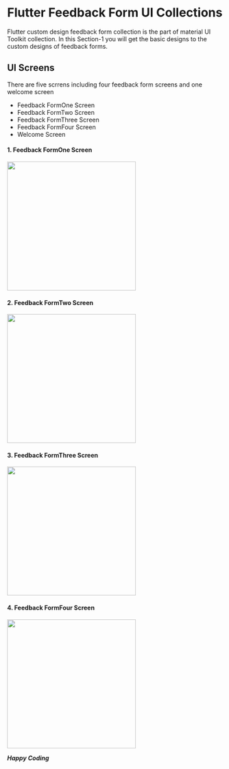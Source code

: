 # Flutter Feedback Form UI Collections
Flutter custom design feedback form collection is the part of material UI Toolkit collection. In this Section-1 you will get the basic designs to the custom designs of feedback forms.

## UI Screens
There are five scrrens including four feedback form screens and one welcome screen

- Feedback FormOne Screen 
- Feedback FormTwo Screen
- Feedback FormThree Screen
- Feedback FormFour Screen
- Welcome Screen


#### 1. Feedback FormOne Screen
<img src="https://github.com/mrutyunjayagiri/flutter-custom-feedback-form-UI-collections/blob/master/assets/screens/feedback-form%20(1).png" width="300" />


#### 2. Feedback FormTwo Screen
<img src="https://github.com/mrutyunjayagiri/flutter-custom-feedback-form-UI-collections/blob/master/assets/screens/feedback-form%20(2).png" width="300" />


#### 3. Feedback FormThree Screen
<img src="https://github.com/mrutyunjayagiri/flutter-custom-feedback-form-UI-collections/blob/master/assets/screens/feedback-form%20(3).png" width="300" />

#### 4. Feedback FormFour Screen
<img src="https://github.com/mrutyunjayagiri/flutter-custom-feedback-form-UI-collections/blob/master/assets/screens/feedback-form%20(4).png" width="300" />



***Happy Coding***

